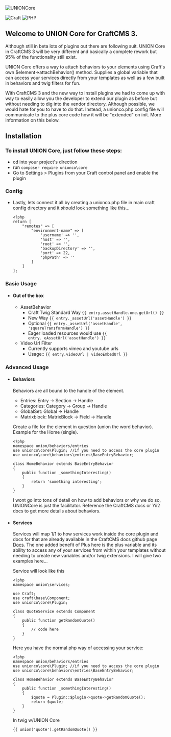 ![UNIONCore](https://imgur.com/zT6tDGz.png)

![Craft](https://img.shields.io/badge/craft-v3-red.svg) ![PHP](https://img.shields.io/badge/php-v7.0-blue.svg)

## Welcome to UNION Core for CraftCMS 3. 
Although still in beta lots of plugins out there are following suit. UNION Core in CraftCMS 3 will be very different and basically a complete rework but 95% of the functionality still exist. 

UNION Core offers a way to attach behaviors to your elements using Craft's own $element->attachBehavior() method. Supplies a global variable that can access your services directly from your templates as well as a few built in behaviors and twig filters for fun.

With CraftCMS 3 and the new way to install plugins we had to come up with way to easily allow you the developer to extend our plugin as before but without needing to dig into the vendor directory. Although possible, we would hate for you to have to do that. Instead, a unionco.php config file will communicate to the plus core code how it will be "extended" on init. More information on this below.

## Installation
### To install UNION Core, just follow these steps:
- cd into your project's direction
- run ```composer require unionco\core```
- Go to Settings > Plugins from your Craft control panel and enable the plugin

### Config
- Lastly, lets connect it all by creating a unionco.php file in main craft config directory and it *should* look something like this...
    ```
    <?php
    return [
        "remotes" => [
            "environment-name" => [
                'username' => '',
                'host' => '',
                'root' => '',
                'backupDirectory' => '',
                'port' => 22,
                'phpPath' => ''
            ]
        ]
    ];
    ```

### Basic Usage
- #### Out of the box
    - AssetBehavior
        - Craft Twig Standard Way ```{{ entry.assetHandle.one.getUrl() }} ```
        - New Way ```{{ entry._assetUrl('assetHandle') }}```
        - Optional ```{{ entry._assetUrl('assetHandle', 'squareTransformHandle') }}```
        - Eager loaded resources would use ```{{ entry._eAssetUrl('assetHandle') }}```
    - Video Url Filter
        - Currently supports vimeo and youtube urls
        - Usage:: ```{{ entry.videoUrl | videoEmbedUrl }}```

### Advanced Usage
- #### Behaviors
    Behaviors are all bound to the handle of the element.
    - Entries: Entry -> Section -> Handle
    - Categories: Category -> Group -> Handle
    - GlobalSet: Global -> Handle
    - Matrixblock: MatrixBlock -> Field -> Handle
    
    Create a file for the element in question (union the word behavior). Example for the Home (single).
    ```
    <?php 
    namespace union/behaviors/entries
    use unionco\core\Plugin; //if you need to access the core plugin
    use unionco\core\behaviors\entries\BaseEntryBehavior;
    
    class HomeBehavior extends BaseEntryBehavior
    {
        public function _somethingInteresting()
        {
            return 'something interesting';
        }
    }
    ```
    I wont go into tons of detail on how to add behaviors or why we do so, UNIONCore is just the facilitator. Reference the CraftCMS docs or Yii2 docs to get more details about behaviors.
    
- #### Services
    Services will map 1/1 to how services work inside the core plugin and docs for that are already available in the CraftCMS docs github page [Docs](https://github.com/craftcms/docs). The one added benefit of Plus here is the plus variable and its ability to access any of your services from within your templates without needing to create new variables and/or twig extensions. I will give two examples here...
        
    Service will look like this
    ```
    <?php
    namespace union\services;
    
    use Craft;
    use craft\base\Component;
    use unionco\core\Plugin;
    
    class QuoteService extends Component
    {
        public function getRandomQuote()
        {
            // code here
        }
    }
    ```
    
    Here you have the normal php way of accessing your service:
    ```
    <?php 
    namespace union/behaviors/entries
    use unionco\core\Plugin; //if you need to access the core plugin
    use unionco\core\behaviors\entries\BaseEntryBehavior;
    
    class HomeBehavior extends BaseEntryBehavior
    {
        public function _somethingInteresting()
        {
            $quote = Plugin::$plugin->quote->getRandomQuote();
            return $quote;
        }
    }
    ```
    
    In twig w/UNION Core
    ```
    {{ union('quote').getRandomQuote() }}
    ```
    
    